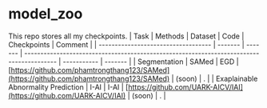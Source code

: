 # model_zoo
This repo stores all my checkpoints.
| Task                                | Methods | Dataset | Code                                                                                     | Checkpoints | Comment |
| ----------------------------------- | ------- | ------- | ---------------------------------------------------------------------------------------- | ----------- | ------- |
| Segmentation                        | SAMed   | EGD     | [https://github.com/phamtrongthang123/SAMed](https://github.com/phamtrongthang123/SAMed) | (soon)      | .       |
| Exaplainable Abnormality Prediction | I-AI    | I-AI    | [https://github.com/UARK-AICV/IAI](https://github.com/UARK-AICV/IAI)                     | (soon)      | .       |
